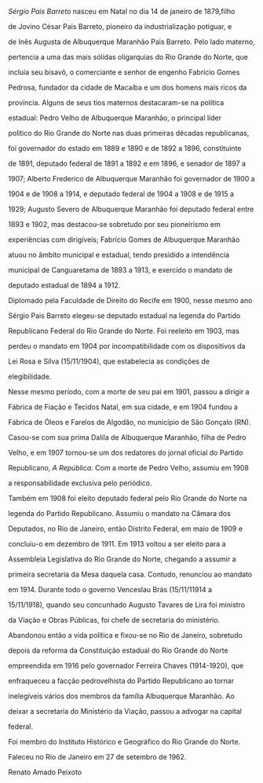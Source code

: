 

*Sérgio Pais Barreto* nasceu em Natal no dia 14 de janeiro de 1879,filho

de Jovino César Pais Barreto, pioneiro da industrialização potiguar, e

de Inês Augusta de Albuquerque Maranhão Pais Barreto. Pelo lado materno,

pertencia a uma das mais sólidas oligarquias do Rio Grande do Norte, que

incluía seu bisavô, o comerciante e senhor de engenho Fabrício Gomes

Pedrosa, fundador da cidade de Macaíba e um dos homens mais ricos da

província. Alguns de seus tios maternos destacaram-se na política

estadual: Pedro Velho de Albuquerque Maranhão, o principal líder

político do Rio Grande do Norte nas duas primeiras décadas republicanas,

foi governador do estado em 1889 e 1890 e de 1892 a 1896, constituinte

de 1891, deputado federal de 1891 a 1892 e em 1896, e senador de 1897 a

1907; Alberto Frederico de Albuquerque Maranhão foi governador de 1900 a

1904 e de 1908 a 1914, e deputado federal de 1904 a 1908 e de 1915 a

1929; Augusto Severo de Albuquerque Maranhão foi deputado federal entre

1893 e 1902, mas destacou-se sobretudo por seu pioneirismo em

experiências com dirigíveis; Fabrício Gomes de Albuquerque Maranhão

atuou no âmbito municipal e estadual, tendo presidido a intendência

municipal de Canguaretama de 1893 a 1913, e exercido o mandato de

deputado estadual de 1894 a 1912.



Diplomado pela Faculdade de Direito do Recife em 1900, nesse mesmo ano

Sérgio Pais Barreto elegeu-se deputado estadual na legenda do Partido

Republicano Federal do Rio Grande do Norte. Foi reeleito em 1903, mas

perdeu o mandato em 1904 por incompatibilidade com os dispositivos da

Lei Rosa e Silva (15/11/1904), que estabelecia as condições de

elegibilidade.



Nesse mesmo período, com a morte de seu pai em 1901, passou a dirigir a

Fábrica de Fiação e Tecidos Natal, em sua cidade, e em 1904 fundou a

Fábrica de Óleos e Farelos de Algodão, no município de São Gonçalo (RN).

Casou-se com sua prima Dalila de Albuquerque Maranhão, filha de Pedro

Velho, e em 1907 tornou-se um dos redatores do jornal oficial do Partido

Republicano, *A República*. Com a morte de Pedro Velho, assumiu em 1908

a responsabilidade exclusiva pelo periódico.



Também em 1908 foi eleito deputado federal pelo Rio Grande do Norte na

legenda do Partido Republicano. Assumiu o mandato na Câmara dos

Deputados, no Rio de Janeiro, então Distrito Federal, em maio de 1909 e

concluiu-o em dezembro de 1911. Em 1913 voltou a ser eleito para a

Assembleia Legislativa do Rio Grande do Norte, chegando a assumir a

primeira secretaria da Mesa daquela casa. Contudo, renunciou ao mandato

em 1914. Durante todo o governo Venceslau Brás (15/11/11914 a

15/11/1918), quando seu concunhado Augusto Tavares de Lira foi ministro

da Viação e Obras Públicas, foi chefe de secretaria do ministério.

Abandonou então a vida política e fixou-se no Rio de Janeiro, sobretudo

depois da reforma da Constituição estadual do Rio Grande do Norte

empreendida em 1916 pelo governador Ferreira Chaves (1914-1920), que

enfraqueceu a facção pedrovelhista do Partido Republicano ao tornar

inelegíveis vários dos membros da família Albuquerque Maranhão. Ao

deixar a secretaria do Ministério da Viação, passou a advogar na capital

federal.



Foi membro do Instituto Histórico e Geográfico do Rio Grande do Norte.



Faleceu no Rio de Janeiro em 27 de setembro de 1962.



Renato Amado Peixoto



